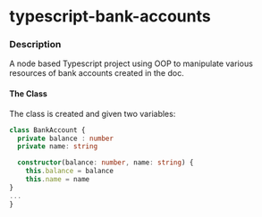 # typescript-bank-accounts

### Description

A node based Typescript project using OOP to manipulate various resources of bank accounts created in the doc.

#### The Class

The class is created and given two variables:

```typescript
class BankAccount {
  private balance : number
  private name: string

  constructor(balance: number, name: string) {
    this.balance = balance
    this.name = name
}
...
}
```
